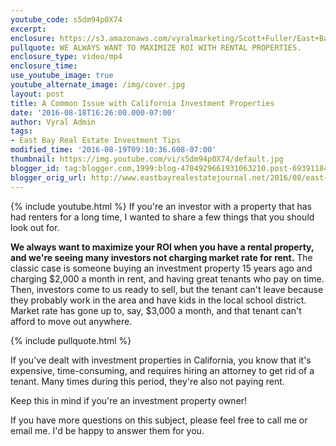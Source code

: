 ```yaml
---
youtube_code: s5dm94p0X74
excerpt:
enclosure: https://s3.amazonaws.com/vyralmarketing/Scott+Fuller/East+Bay+Real+Estate+Agent+Return+on+Investment.mp4
pullquote: WE ALWAYS WANT TO MAXIMIZE ROI WITH RENTAL PROPERTIES.
enclosure_type: video/mp4
enclosure_time:
use_youtube_image: true
youtube_alternate_image: /img/cover.jpg
layout: post
title: A Common Issue with California Investment Properties
date: '2016-08-18T16:26:00.000-07:00'
author: Vyral Admin
tags:
- East Bay Real Estate Investment Tips
modified_time: '2016-08-19T09:10:36.608-07:00'
thumbnail: https://img.youtube.com/vi/s5dm94p0X74/default.jpg
blogger_id: tag:blogger.com,1999:blog-4704929661931063210.post-6939118424611864783
blogger_orig_url: http://www.eastbayrealestatejournal.net/2016/08/east-bay-real-estate-agent-issues-with.html
---
```

{% include youtube.html %}
If you're an investor with a property that has had renters for a long time, I wanted to share a few things that you should look out for.

**We always want to maximize your ROI when you have a rental property, and we're seeing many investors not charging market rate for rent.** The classic case is someone buying an investment property 15 years ago and charging $2,000 a month in rent, and having great tenants who pay on time. Then, investors come to us ready to sell, but the tenant can't leave because they probably work in the area and have kids in the local school district. Market rate has gone up to, say, $3,000 a month, and that tenant can't afford to move out anywhere.

{% include pullquote.html %}

If you've dealt with investment properties in California, you know that it's expensive, time-consuming, and requires hiring an attorney to get rid of a tenant. Many times during this period, they're also not paying rent.

Keep this in mind if you're an investment property owner!

If you have more questions on this subject, please feel free to call me or email me. I'd be happy to answer them for you.
